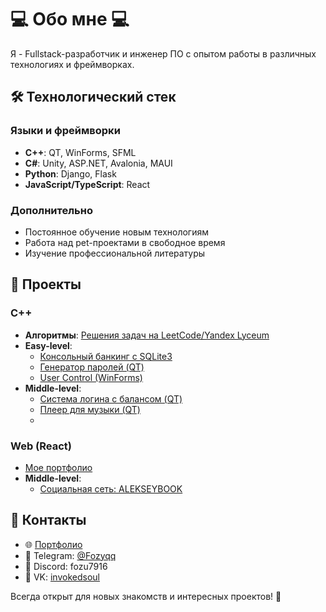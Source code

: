 # 💻 Обо мне 💻 

Я - Fullstack-разработчик и инженер ПО с опытом работы в различных технологиях и фреймворках.

## 🛠 Технологический стек

### Языки и фреймворки
- **C++**: QT, WinForms, SFML
- **C#**: Unity, ASP.NET, Avalonia, MAUI
- **Python**: Django, Flask
- **JavaScript/TypeScript**: React

### Дополнительно
- Постоянное обучение новым технологиям
- Работа над pet-проектами в свободное время
- Изучение профессиональной литературы

## 🚀 Проекты

### C++
- **Алгоритмы**: [Решения задач на LeetCode/Yandex Lyceum](https://github.com/Fozu7916/algorithms)
- **Easy-level**:
  - [Консольный банкинг с SQLite3](https://github.com/Fozu7916/Sql-bebe)
  - [Генератор паролей (QT)](https://github.com/Fozu7916/Password-Generator-QT)
  - [User Control (WinForms)](https://github.com/Fozu7916/Winforms-User-controle/tree/main)
- **Middle-level**:
  - [Система логина с балансом (QT)](https://github.com/Fozu7916/Login-balance-qt-)
  - [Плеер для музыки (QT)](https://github.com/Fozu7916/TextRedactor/tree/main)
  - 

### Web (React)
- [Мое портфолио](https://github.com/Fozu7916/My-site-portfolio)
- **Middle-level**:
  - [Социальная сеть: ALEKSEYBOOK](https://github.com/Fozu7916/xxxdiscord)

## 📱 Контакты

- 🌐 [Портфолио](https://fozu-portfolio.netlify.app/)
- 📱 Telegram: [@Fozyqq](https://t.me/Fozyqq)
- 💬 Discord: fozu7916
- 📘 VK: [invokedsoul](https://vk.com/invokedsoul)

Всегда открыт для новых знакомств и интересных проектов! 🤝
